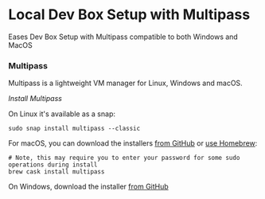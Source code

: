 # Local Dev Box Setup with Multipass 

Eases Dev Box Setup with Multipass compatible to both Windows and MacOS

### Multipass

Multipass is a lightweight VM manager for Linux, Windows and macOS. 

*Install Multipass*

On Linux it's available as a snap:

```
sudo snap install multipass --classic
```

For macOS, you can download the installers [from GitHub](https://github.com/canonical/multipass/releases) or [use Homebrew](https://github.com/Homebrew/brew):

```
# Note, this may require you to enter your password for some sudo operations during install
brew cask install multipass
```

On Windows, download the installer [from GitHub](https://github.com/canonical/multipass/releases)



